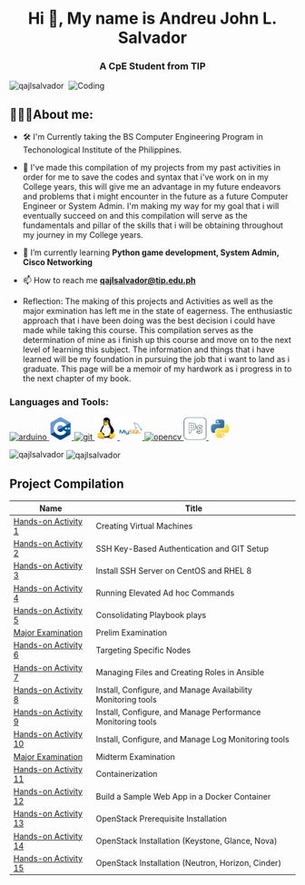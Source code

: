 <h1 align="center">Hi 👋, My name is Andreu John L. Salvador</h1>
<h3 align="center">A CpE Student from TIP</h3>
<img align="right" alt="Coding" width="400" src="https://i.pinimg.com/originals/e8/f4/53/e8f453469a3ec97ecd354df465d73913.gif">

<p align="left"> <img src="https://komarev.com/ghpvc/?username=qajlsalvador&label=Profile%20views&color=0e75b6&style=flat" alt="qajlsalvador" /> </p>
<h2 align="left">👨🏻‍🔧About me:</h2>

- 🛠 I'm Currently taking the BS Computer Engineering Program in Techonological Institute of the Philippines. 

- 🏁 I've made this compilation of my projects from my past activities in order for me to save the codes and syntax that i've work on in my College years, this will give me an advantage in my future endeavors and problems that i might encounter in the future as a future Computer Engineer or System Admin. I'm making my way for my goal that i will eventually succeed on and this compilation will serve as the fundamentals and pillar of the skills that i will be obtaining throughout my journey in my College years.

- 🌱 I’m currently learning **Python game development, System Admin, Cisco Networking**

- 📫 How to reach me **qajlsalvador@tip.edu.ph**

- Reflection: The making of this projects and Activities as well as the major exmination has left me in the state of eagerness. The enthusiastic approach that i have been doing was the best decision i could have made while taking this course. This compilation serves as the determination of mine as i finish up this course and move on to the next level of learning this subject. The information and things that i have learned will be my foundation in pursuing the job that i want to land as i graduate. This page will be a memoir of my hardwork as i progress in to the next chapter of my book. 

<h3 align="left">Languages and Tools:</h3>
<p align="left"> <a href="https://www.arduino.cc/" target="_blank" rel="noreferrer"> <img src="https://cdn.worldvectorlogo.com/logos/arduino-1.svg" alt="arduino" width="40" height="40"/> </a> <a href="https://www.w3schools.com/cpp/" target="_blank" rel="noreferrer"> <img src="https://raw.githubusercontent.com/devicons/devicon/master/icons/cplusplus/cplusplus-original.svg" alt="cplusplus" width="40" height="40"/> </a> <a href="https://git-scm.com/" target="_blank" rel="noreferrer"> <img src="https://www.vectorlogo.zone/logos/git-scm/git-scm-icon.svg" alt="git" width="40" height="40"/> </a> <a href="https://www.linux.org/" target="_blank" rel="noreferrer"> <img src="https://raw.githubusercontent.com/devicons/devicon/master/icons/linux/linux-original.svg" alt="linux" width="40" height="40"/> </a> <a href="https://www.mysql.com/" target="_blank" rel="noreferrer"> <img src="https://raw.githubusercontent.com/devicons/devicon/master/icons/mysql/mysql-original-wordmark.svg" alt="mysql" width="40" height="40"/> </a> <a href="https://opencv.org/" target="_blank" rel="noreferrer"> <img src="https://www.vectorlogo.zone/logos/opencv/opencv-icon.svg" alt="opencv" width="40" height="40"/> </a> <a href="https://www.photoshop.com/en" target="_blank" rel="noreferrer"> <img src="https://raw.githubusercontent.com/devicons/devicon/master/icons/photoshop/photoshop-line.svg" alt="photoshop" width="40" height="40"/> </a> <a href="https://www.python.org" target="_blank" rel="noreferrer"> <img src="https://raw.githubusercontent.com/devicons/devicon/master/icons/python/python-original.svg" alt="python" width="40" height="40"/> </a> </p>

<p><img align="left" src="https://github-readme-stats.vercel.app/api/top-langs?username=qajlsalvador&show_icons=true&locale=en&layout=compact" alt="qajlsalvador" /></p> <p>&nbsp;<img align="center" src="https://github-readme-stats.vercel.app/api?username=qajlsalvador&show_icons=true&locale=en" alt="qajlsalvador" /></p>



## Project Compilation

| Name         | Title      |
| ------------ | ---------- |
| [Hands-on Activity 1](https://github.com/qajlsalvador/Hands-on-Activity-1-.git)   | Creating Virtual Machines   |
| [Hands-on Activity 2](https://github.com/qajlsalvador/Hands-on-Activity-2-.git)   | SSH Key-Based Authentication and GIT Setup  |
| [Hands-on Activity 3](https://github.com/qajlsalvador/Hands-on-Activity-3-.git)   | Install SSH Server on CentOS and RHEL 8    |
| [Hands-on Activity 4](https://github.com/qajlsalvador/Hands-on-Activity-4-.git)   | Running Elevated Ad hoc Commands    |
| [Hands-on Activity 5](https://github.com/qajlsalvador/Hands-on-Activity-5-.git)   | Consolidating Playbook plays    |
| [Major Examination](https://github.com/qajlsalvador/Salvador_PrelimExam.git)   | Prelim Examination    |
| [Hands-on Activity 6](https://github.com/qajlsalvador/Hands-on-Activity-6-.git)   | Targeting Specific Nodes    |
| [Hands-on Activity 7](https://github.com/qajlsalvador/Hands-on-Activity-7-.git)   | Managing Files and Creating Roles in Ansible    |
| [Hands-on Activity 8](https://github.com/qajlsalvador/Hands-on-Activity-8-.git)   | Install, Configure, and Manage Availability Monitoring tools   |
| [Hands-on Activity 9](https://github.com/qajlsalvador/Hands-on-Activity-9-.git)   | Install, Configure, and Manage Performance Monitoring tools    |
| [Hands-on Activity 10](https://github.com/qajlsalvador/Hands-on-Activity-10-.git)   | Install, Configure, and Manage Log Monitoring tools    |
| [Major Examination](https://github.com/qajlsalvador/CPE_MIDEXAM_Salvador.git)  | Midterm Examination    |
| [Hands-on Activity 11](https://github.com/qajlsalvador/Hands-on-Activity-11-.git)   | Containerization    |
| [Hands-on Activity 12](https://github.com/qajlsalvador/Hands-on-Activity-12-.git)  | Build a Sample Web App in a Docker Container    |
| [Hands-on Activity 13](https://github.com/qajlsalvador/Hands-on-Activity-13-.git)   | OpenStack Prerequisite Installation    |
| [Hands-on Activity 14](https://github.com/qajlsalvador/Hands-on-Activity-14-.git)   | OpenStack Installation (Keystone, Glance, Nova)    |
| [Hands-on Activity 15](https://github.com/qajlsalvador/Hands-on-Activity-15-.git)   | OpenStack Installation (Neutron, Horizon, Cinder)    |

